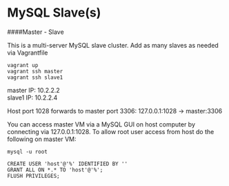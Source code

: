 MySQL Slave(s)
===

####Master - Slave

This is a multi-server MySQL slave cluster.  Add as many slaves as needed via Vagrantfile

```vagrant up```  
```vagrant ssh master```  
```vagrant ssh slave1```  

master IP: 10.2.2.2  
slave1 IP: 10.2.2.4

Host port 1028 forwards to master port 3306: 127.0.0.1:1028 -> master:3306

You can access master VM via a MySQL GUI on host computer by connecting via 127.0.0.1:1028.  To allow root user access from host do the following on master VM:
```
mysql -u root  

CREATE USER 'host'@'%' IDENTIFIED BY ''
GRANT ALL ON *.* TO 'host'@'%';
FLUSH PRIVILEGES;
```

